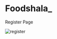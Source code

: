 # Foodshala_



Register Page

![register](https://user-images.githubusercontent.com/32640041/91650473-aa879a00-ea9d-11ea-913e-6b7b20d653d3.gif)
